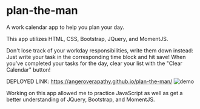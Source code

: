# plan-the-man
A work calendar app to help you plan your day.

This app utilizes HTML, CSS, Bootstrap, JQuery, and MomentJS.

Don't lose track of your workday responsibilities, write them down instead:
Just write your task in the corresponding time block and hit save! When you've completed your tasks for the day, clear your list with the "Clear Calendar" button!

DEPLOYED LINK: https://angeroverapathy.github.io/plan-the-man/
![demo](https://user-images.githubusercontent.com/92872122/151464215-64b7d94f-c63a-4970-ba01-a116a6ca256a.png)

Working on this app allowed me to practice JavaScript as well as get a better understanding of JQuery, Bootstrap, and MomentJS. 
